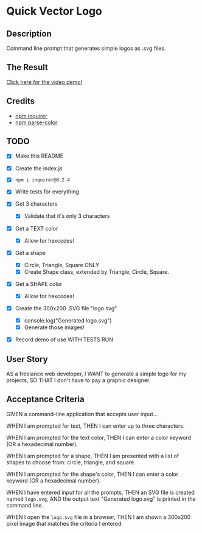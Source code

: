 # Quick Vector Logo

## Description
Command line prompt that generates simple logos as .svg files.

## The Result
[Click here for the video demo!](https://drive.google.com/file/d/1jx8Fg2ivsJrafCF63XuYQKId2UXCIIRy/view?usp=sharing)

## Credits
- [npm inquirer](https://www.npmjs.com/package/inquirer)
- [npm parse-color](https://www.npmjs.com/package/parse-color)

## TODO
- [x] Make this README
- [x] Create the index.js
- [x] `npm i inquirer@8.2.4`
- [x] Write tests for everything 
- [x] Get 3 characters
    - [x] Validate that it's only 3 characters
- [x] Get a TEXT color
    - [x] Allow for hexcodes!
- [x] Get a shape
    - [x] Circle, Triangle, Square ONLY
    - [x] Create Shape class, extended by Triangle, Circle, Square.
- [x] Get a SHAPE color
    - [x] Allow for hexcodes!
- [x] Create the 300x200 .SVG file "logo.svg"
    - [x] console.log("Generated logo.svg")
    - [x] Generate those images!
- [x] Record demo of use WITH TESTS RUN


## User Story
AS a freelance web developer,
I WANT to generate a simple logo for my projects,
SO THAT I don't have to pay a graphic designer.

## Acceptance Criteria
GIVEN a command-line application that accepts user input...

WHEN I am prompted for text,
THEN I can enter up to three characters.

WHEN I am prompted for the text color,
THEN I can enter a color keyword (OR a hexadecimal number).

WHEN I am prompted for a shape,
THEN I am presented with a list of shapes to choose from: circle, triangle, and square.

WHEN I am prompted for the shape's color,
THEN I can enter a color keyword (OR a hexadecimal number).

WHEN I have entered input for all the prompts,
THEN an SVG file is created named `logo.svg`,
AND the output text "Generated logo.svg" is printed in the command line.

WHEN I open the `logo.svg` file in a browser,
THEN I am shown a 300x200 pixel image that matches the criteria I entered.